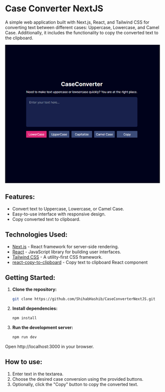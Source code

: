 # Case Converter NextJS

A simple web application built with Next.js, React, and Tailwind CSS for converting text between different cases: Uppercase, Lowercase, and Camel Case. Additionally, it includes the functionality to copy the converted text to the clipboard.

<img src="https://github.com/ShihabHashib/CaseConverterNextJS/blob/6fc83954d2a1896ae49548744eceed4053397123/screenshot/Preview.png">

## Features:

- Convert text to Uppercase, Lowercase, or Camel Case.
- Easy-to-use interface with responsive design.
- Copy converted text to clipboard.

## Technologies Used:

- [Next.js](https://nextjs.org/) - React framework for server-side rendering.
- [React](https://reactjs.org/) - JavaScript library for building user interfaces.
- [Tailwind CSS](https://tailwindcss.com/) - A utility-first CSS framework.
- [react-copy-to-clipboard](https://github.com/nkbt/react-copy-to-clipboard) - Copy text to clipboard React component

## Getting Started:

1. **Clone the repository:**

   ```bash
   git clone https://github.com/ShihabHashib/CaseConverterNextJS.git
   ```

2. **Install dependencies:**

   ```bash
   npm install
   ```

3. **Run the development server:**

   ```bash
   npm run dev
   ```

Open http://localhost:3000 in your browser.

## How to use:

1. Enter text in the textarea.
2. Choose the desired case conversion using the provided buttons.
3. Optionally, click the "Copy" button to copy the converted text.

